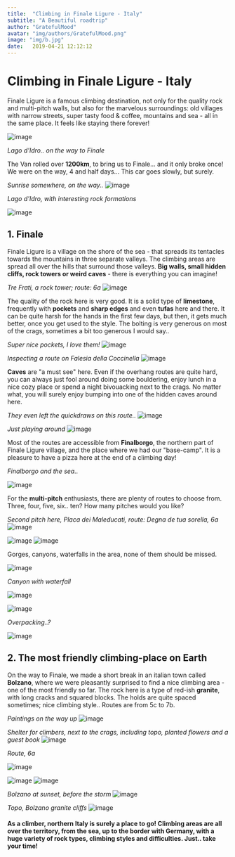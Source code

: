 ```yaml
---
title:  "Climbing in Finale Ligure - Italy"
subtitle: "A Beautiful roadtrip"
author: "GratefulMood"
avatar: "img/authors/GratefulMood.png"
image: "img/b.jpg"
date:   2019-04-21 12:12:12
---
```


# Climbing in Finale Ligure - Italy


Finale Ligure is a famous climbing destination, not only for the quality rock and multi-pitch walls, but also for the marvelous surroundings: old villages with narrow streets, super tasty food & coffee, mountains and sea - all in the same place. It feels like staying there forever!

![image](img/Finale/IMG_20190422_143928.jpg)

_Lago d'Idro.. on the way to Finale_

The Van rolled over **1200km**, to bring us to Finale... and it only broke once! We were on the way, 4 and half days... This car goes slowly, but surely.

_Sunrise somewhere, on the way.._
![image](img/Finale/DSC09701.jpg)


_Lago d'Idro, with interesting rock formations_

![image](img/Finale/IMG_20190422_171220.jpg)

## 1. Finale

Finale Ligure is a village on the shore of the sea - that spreads its tentacles towards the mountains in three separate valleys. The climbing areas are spread all over the hills that surround those valleys. **Big walls, small hidden cliffs, rock towers or weird caves** - there is everything you can imagine! 

_Tre Frati, a rock tower; route: 6a_
![image](img/Finale/IMG_20190416_160148_01.jpg)

The quality of the rock here is very good. It is a solid type of **limestone**, frequently with **pockets** and **sharp edges** and even **tufas** here and there. It can be quite harsh for the hands in the first few days, but then, it gets much better, once you get used to the style. The bolting is very generous on most of the crags, sometimes a bit too generous I would say..

_Super nice pockets, I love them!_
![image](img/Finale/IMG_20190416_130032_01.jpg)

_Inspecting a route on Falesia della Coccinella_
![image](img/Finale/IMG_20190416_144640.jpg)

**Caves** are "a must see" here. Even if the overhang routes are quite hard, you can always just fool around doing some bouldering, enjoy lunch in a nice cozy place or spend a night bivouacking next to the crags. No matter what, you will surely enjoy bumping into one of the hidden caves around here.

_They even left the quickdraws on this route.._
![image](img/Finale/IMG_20190416_104313.jpg)

_Just playing around_
![image](img/Finale/IMG_20190418_153705_01.jpg)

Most of the routes are accessible from **Finalborgo**, the northern part of Finale Ligure village, and the place where we had our "base-camp". It is a pleasure to have a pizza here at the end of a climbing day!

_Finalborgo and the sea.._

![image](img/Finale/IMG_20190415_165400.jpg)

For the **multi-pitch** enthusiasts, there are plenty of routes to choose from. Three, four, five, six.. ten? How many pitches would you like?

_Second pitch here, Placa dei Maleducati, route: Degna de tua sorella, 6a_
![image](img/Finale/IMG_20190417_184358.jpg)

![image](img/Finale/IMG_20190417_184401.jpg)
![image](img/Finale/IMG_20190417_184323.jpg)



Gorges, canyons, waterfalls in the area, none of them should be missed.

![image](img/Finale/IMG_20190422_132333.jpg)

_Canyon with waterfall_

![image](img/Finale/IMG_20190417_194206.jpg)






![image](img/Finale/IMG_20190416_124551.jpg)

_Overpacking..?_

![image](img/Finale/IMG_20190414_130025.jpg)

## 2. The most friendly climbing-place on Earth 

On the way to Finale, we made a short break in an italian town called **Bolzano**, where we were pleasantly surprised to find a nice climbing area - one of the most friendly so far. 
The rock here is a type of red-ish **granite**, with long cracks and squared blocks. The holds are quite spaced sometimes; nice climbing style.. Routes are from 5c to 7b.

_Paintings on the way up_
![image](img/Finale/IMG_20190413_190049.jpg)

_Shelter for climbers, next to the crags, including topo, planted flowers and a guest book_
![image](img/Finale/IMG_20190413_185651.jpg)

_Route, 6a_

![image](img/Finale/IMG_20190413_173609.jpg)

![image](img/Finale/IMG_20190413_172058.jpg)
![image](img/Finale/IMG_20190413_161102.jpg)

_Bolzano at sunset, before the storm_
![image](img/Finale/DSC09696.jpg)

_Topo, Bolzano granite cliffs_
![image](img/Finale/IMG_20190413_184804.jpg)

#### As a climber, northern Italy is surely a place to go! Climbing areas are all over the territory, from the sea, up to the border with Germany, with a huge variety of rock types, climbing styles and difficulties. Just.. take your time!


